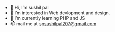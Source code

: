 - 👋 Hi, I’m sushil pal
- 👀 I’m interested in Web devlopment and design.
- 🌱 I’m currently learning PHP and JS
- 📫 mail me at spsushilpal207@gmail.com

<!---
sushipa/sushipa is a ✨ special ✨ repository because its `ME.md` (this file) appears on your GitHub profile.
You can click the Preview link to take a look at your changes.
--->
